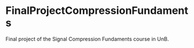# FinalProjectCompressionFundaments
Final project of the Signal Compression Fundaments course in UnB.
